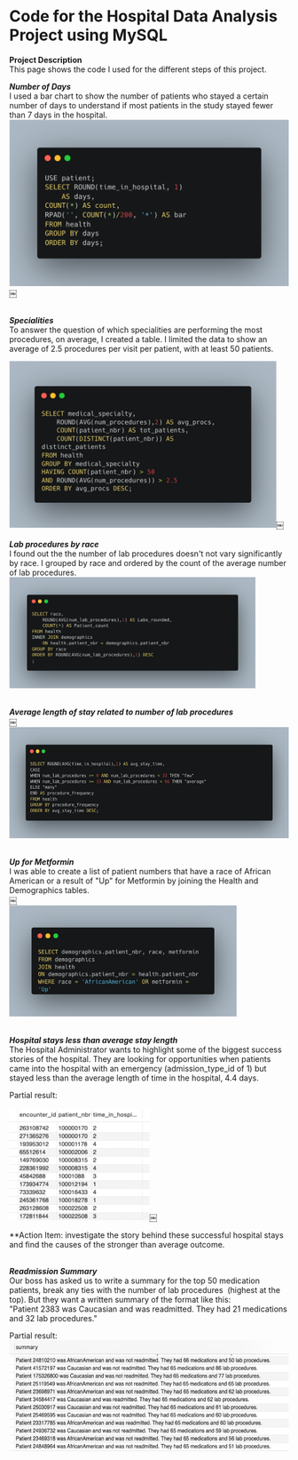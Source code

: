 # Code for the Hospital Data Analysis Project using MySQL

**Project Description** <br>
This page shows the code I used for the different steps of this project.

***Number of Days*** 
<br>
I used a bar chart to show the number of patients who stayed a certain number of days to understand if most patients in the study stayed fewer than 7 days in the hospital.
<br>
<img src="images/Code Days of stay.png?raw=true" height=300/>￼

<br> ***Specialities*** <br>
To answer the question of which specialities are performing the most procedures, on average, I created a table. I limited the data to show an average of 2.5 procedures per visit per patient, with at least 50 patients. 

<img src="images/Code Specialties with largest avg number of procedures.png?raw=true" height=300/>￼
<br>
<br>***Lab procedures by race***<br>
I found out the the number of lab procedures doesn't not vary significantly by race. I grouped by race and ordered by the count of the average number of lab procedures.
<br>
<img src="images/Code Lab procs by race.png?raw=true" height=200/>

<br>***Average length of stay related to number of lab procedures***
<br>￼
<img src="images/Code Stay time vs number of lab procedures.png?raw=true" height=200/>
<br>

<br>***Up for Metformin***<br>
I was able to create a list of patient numbers that have a race of African American or a result of "Up" for Metformin by joining the Health and Demographics tables.
<br>￼<br>
<img src="images/Code African American or Up for Metformin.png?raw=true" height=200/>

<br>***Hospital stays less than average stay length***<br>
The Hospital Administrator wants to highlight some of the biggest success stories of the hospital. They are looking for opportunities when patients came into the hospital with an emergency (admission_type_id of 1) but stayed less than the average length of time in the hospital, 4.4 days.

Partial result:<br><br>
<img src="images/Results partial stays less than avg.png?raw=true" height=200/>￼

**Action Item: investigate the story behind these successful hospital stays and find the causes of the stronger than average outcome.

<br>***Readmission Summary***<br>
Our boss has asked us to write a summary for the top 50 medication patients, break any ties with the number of lab procedures  (highest at the top). But they want a written summary of the format like this:
"Patient 2383 was Caucasian and was readmitted. They had 21 medications and 32 lab procedures."

Partial result:
<br> 
<img src="images/Results partial readmitted w num meds lab procs.png?raw=true" height=200/>
